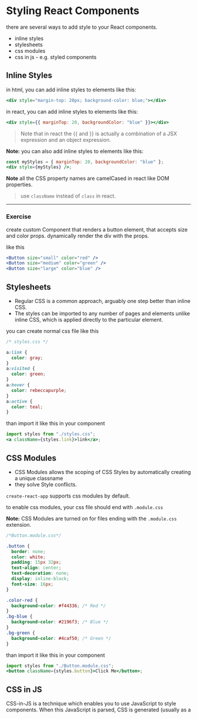 # Styling React Components

there are several ways to add style to your React components.

- inline styles
- stylesheets
- css modules
- css in js - e.g. styled components

## Inline Styles

in html, you can add inline styles to elements like this:

```jsx
<div style="margin-top: 20px; background-color: blue;"></div>
```

in react, you can add inline styles to elements like this:

```jsx
<div style={{ marginTop: 20, backgroundColor: "blue" }}></div>
```

> Note that in react the {{ and }} is actually a combination of a JSX expression and an object expression.

**Note:** you can also add inline styles to elements like this:

```jsx
const myStyles = { marginTop: 20, backgroundColor: "blue" };
<div style={myStyles} />;
```

**Note** all the CSS property names are camelCased in react like DOM properties.

> use `className` instead of `class` in react.

---

### Exercise

create custom Component that renders a button element, that accepts size and color props.
dynamically render the div with the props.

like this

```jsx
<Button size="small" color="red" />
<Button size="medium" color="green" />
<Button size="large" color="blue" />
```

## Stylesheets

- Regular CSS is a common approach, arguably one step better than inline CSS.
- The styles can be imported to any number of pages and elements unlike inline CSS, which is applied directly to the particular element.

you can create normal css file like this

```css
/* styles.css */

a:link {
  color: gray;
}
a:visited {
  color: green;
}
a:hover {
  color: rebeccapurple;
}
a:active {
  color: teal;
}
```

than import it like this in your component

```jsx
import styles from "./styles.css";
<a className={styles.link}>link</a>;
```

## CSS Modules

- CSS Modules allows the scoping of CSS Styles by automatically creating a unique classname
- they solve Style conflicts.

`create-react-app` supports css modules by default.

to enable css modules, your css file should end with `.module.css`

**Note:** CSS Modules are turned on for files ending with the `.module.css` extension.

```css
/*Button.module.css*/

.button {
  border: none;
  color: white;
  padding: 15px 32px;
  text-align: center;
  text-decoration: none;
  display: inline-block;
  font-size: 16px;
}

.color-red {
  background-color: #f44336; /* Red */
}
.bg-blue {
  background-color: #2196f3; /* Blue */
}
.bg-green {
  background-color: #4caf50; /* Green */
}
```

than import it like this in your component

```jsx
import styles from "./Button.module.css";
<button className={styles.button}>Click Me</button>;
```

## CSS in JS

CSS-in-JS is a technique which enables you to use JavaScript to style components. When this JavaScript is parsed, CSS is generated (usually as a <style> element) and attached into the DOM.

```

```
